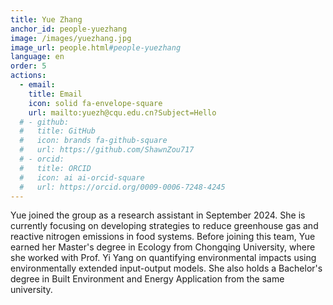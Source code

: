 ```yaml
---
title: Yue Zhang
anchor_id: people-yuezhang
image: /images/yuezhang.jpg
image_url: people.html#people-yuezhang
language: en
order: 5
actions:
  - email:
    title: Email
    icon: solid fa-envelope-square
    url: mailto:yuezh@cqu.edu.cn?Subject=Hello
  # - github:
  #   title: GitHub
  #   icon: brands fa-github-square
  #   url: https://github.com/ShawnZou717
  # - orcid:
  #   title: ORCID
  #   icon: ai ai-orcid-square
  #   url: https://orcid.org/0009-0006-7248-4245
---
```


Yue joined the group as a research assistant in September 2024. She is currently focusing on developing strategies to reduce greenhouse gas and reactive nitrogen emissions in food systems. Before joining this team, Yue earned her Master's degree in Ecology from Chongqing University, where she worked with Prof. Yi Yang on quantifying environmental impacts using environmentally extended input-output models. She also holds a Bachelor's degree in Built Environment and Energy Application from the same university.

<!-- Check out Shihao's personal page [here](https://shawnzou717.github.io). -->

